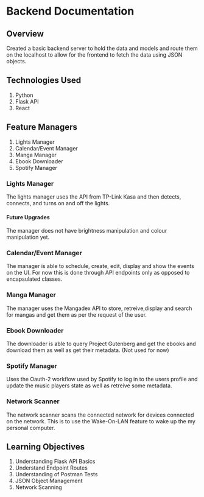 # Backend Documentation

## Overview

Created a basic backend server to hold the data and models and route them on the localhost to allow for the frontend to fetch the data using JSON objects.

## Technologies Used

<ol>
    <li>Python</li>
    <li>Flask API</li>
    <li> React</li>
</ol>

## Feature Managers
<ol>
    <li>Lights Manager</li>
    <li>Calendar/Event Manager</li>
    <li>Manga Manager</li>
    <li>Ebook Downloader</li>
    <li>Spotify Manager</li>
</ol>

### Lights Manager

The lights manager uses the API from TP-Link Kasa and then detects, connects, and turns on and off the lights.

#### Future Upgrades

The manager does not have brightness manipulation and colour manipulation yet.

### Calendar/Event Manager

The manager is able to schedule, create, edit, display and show the events on the UI. For now this is done through API endpoints only as opposed to encapsulated classes.

### Manga Manager

The manager uses the Mangadex API to store, retreive,display and search for mangas and get them as per the request of the user.

### Ebook Downloader

The downloader is able to query Project Gutenberg and get the ebooks and download them as well as get their metadata. (Not used for now)

### Spotify Manager

Uses the Oauth-2 workflow used by Spotify to log in to the users profile and update the music players state as well as retreive some metadata.

### Network Scanner

The network scanner scans the connected network for devices connected on the network. This is to use the Wake-On-LAN feature to wake up the my personal computer.

## Learning Objectives

<ol>
    <li>Understanding Flask API Basics</li>
    <li>Understand Endpoint Routes</li>
    <li>Understanding of Postman Tests </li>
    <li>JSON Object Management</li>
    <li>Network Scanning</li>
</ol>


